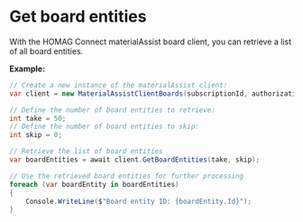 # Get board entities
With the HOMAG Connect materialAssist board client, you can retrieve a list of all board entities.

<strong>Example:</strong>

```csharp
// Create a new instance of the materialAssist client:
var client = new MaterialAssistClientBoards(subscriptionId, authorizationKey);

// Define the number of board entities to retrieve:
int take = 50;
// Define the number of board entities to skip:
int skip = 0;

// Retrieve the list of board entities
var boardEntities = await client.GetBoardEntities(take, skip);

// Use the retrieved board entities for further processing
foreach (var boardEntity in boardEntities)
{
    Console.WriteLine($"Board entity ID: {boardEntity.Id}");
}
```